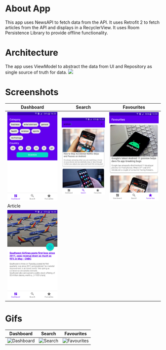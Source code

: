 # About App
This app uses NewsAPI to fetch data from the API. It uses Retrofit 2 to fetch articles from the API and displays in a RecyclerView. It uses Room Persistence Library to provide offline functionality.
# Architecture
The app uses ViewModel to abstract the data from UI and Repository as single source of truth for data.
![](https://miro.medium.com/max/960/0*-ZJZfLhup-7rg0cy.png)
# Screenshots

| Dashboard  | Search |  Favourites |
| ------------- | ------------- | ------------- |
| ![Dashboard](https://github.com/korvin432/NewsApp/blob/master/media/Dashboard.png)  | ![Search](https://github.com/korvin432/NewsApp/blob/master/media/Search.png)  | ![Favourites](https://github.com/korvin432/NewsApp/blob/master/media/Favourites.png) |
| Article |
![alt text](https://github.com/korvin432/NewsApp/blob/master/media/Article.png)  | 


# Gifs
| Dashboard  | Search |  Favourites |
| ------------- | ------------- | ------------- |
| ![Dashboard](https://github.com/korvin432/NewsApp/blob/master/media/dashboard.gif)  | ![Search](https://github.com/korvin432/NewsApp/blob/master/media/search.gif)  | ![Favourites](https://github.com/korvin432/NewsApp/blob/master/media/favourites.gif) |
